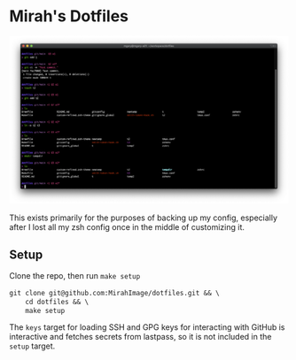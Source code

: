 # Mirah's Dotfiles

![Image of my terminal](screenshot.png)

This exists primarily for the purposes of backing up my config, especially after I lost all my zsh config once in the middle of customizing it.

## Setup

Clone the repo, then run `make setup`
```
git clone git@github.com:MirahImage/dotfiles.git && \
    cd dotfiles && \
    make setup
```

The `keys` target for loading SSH and GPG keys for interacting with GitHub is interactive and fetches secrets from lastpass, so it is not included in the `setup` target.
